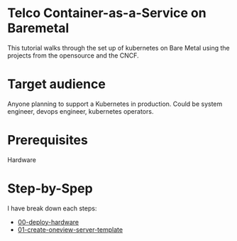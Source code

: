 # Telco Container-as-a-Service on Baremetal
This tutorial walks through the set up of kubernetes on Bare Metal using the projects from the opensource and the CNCF.

# Target audience
Anyone planning to support a Kubernetes in production. Could be system engineer, devops engineer, kubernetes operators.

# Prerequisites
Hardware

# Step-by-Spep
I have break down each steps:
* [00-deploy-hardware](00-deploy-hardware/README.md)
* [01-create-oneview-server-template](01-create-oneview-server-template/README.md)


